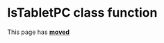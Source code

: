 # IsTabletPC class function #

This page has [**moved**](https://lib-docs.delphidabbler.com/SysInfo/5/API/TPJOSInfo-IsTabletPC)